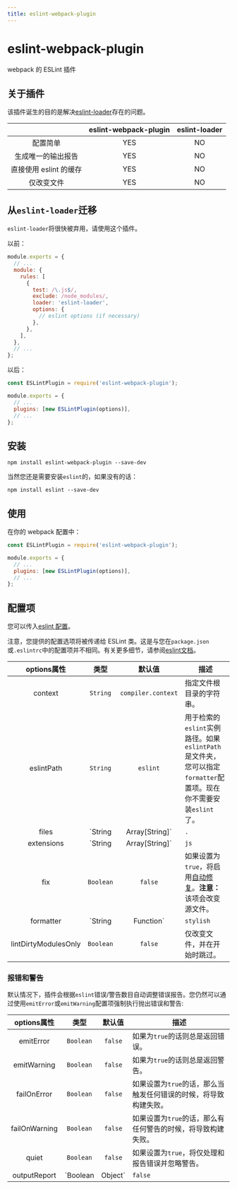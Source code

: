 ```yaml
---
title: eslint-webpack-plugin
---
```


# eslint-webpack-plugin <Badge text="v 2.1.0" />

webpack 的 ESLint 插件

## 关于插件

该插件诞生的目的是解决[eslint-loader](https://github.com/webpack-contrib/eslint-loader)存在的问题。

|  | eslint-webpack-plugin | eslint-loader |
|:---:|:---:|:---:|
| 配置简单 |  YES  | NO |
| 生成唯一的输出报告 |  YES  | NO |
| 直接使用 eslint 的缓存 |  YES  | NO |
| 仅改变文件 |  YES  | NO |

## 从`eslint-loader`迁移

`eslint-loader`将很快被弃用，请使用这个插件。

以前：

```js
module.exports = {
  // ...
  module: {
    rules: [
      {
        test: /\.js$/,
        exclude: /node_modules/,
        loader: 'eslint-loader',
        options: {
          // eslint options (if necessary)
        },
      },
    ],
  },
  // ...
};
```

以后：

```js
const ESLintPlugin = require('eslint-webpack-plugin');

module.exports = {
  // ...
  plugins: [new ESLintPlugin(options)],
  // ...
};
```

## 安装

```shell
npm install eslint-webpack-plugin --save-dev
```
当然您还是需要安装`eslint`的，如果没有的话：

```shell
npm install eslint --save-dev
```

## 使用

在你的 webpack 配置中：

```js
const ESLintPlugin = require('eslint-webpack-plugin');

module.exports = {
  // ...
  plugins: [new ESLintPlugin(options)],
  // ...
};
```

## 配置项

[eslint 配置]:https://eslint.org/docs/developer-guide/nodejs-api#%E2%97%86-new-eslint-options
[eslint格式化程序]:https://eslint.org/docs/user-guide/formatters/

您可以传入[eslint 配置][eslint 配置]。

注意，您提供的配置选项将被传递给 ESLint 类。这是与您在`package.json`或`.eslintrc`中的配置项并不相同。有关更多细节，请参阅[eslint文档](https://eslint.org/docs/developer-guide/nodejs-api#%E2%97%86-new-eslint-options)。

[自动修复]:https://eslint.org/docs/developer-guide/nodejs-api#%E2%97%86-eslint-outputfixes-results

| options属性 | 类型 | 默认值 | 描述 |
|:---:|:---:|:----:|----|
| context | `String` | `compiler.context` | 指定文件根目录的字符串。|
| eslintPath | `String` | `eslint` | 用于检索的`eslint`实例路径。如果`eslintPath`是文件夹，您可以指定`formatter`配置项。现在你不需要安装`eslint`了。 |
| files | `String|Array[String]` | `.` | 指定查找文件的通配符。必须相对于`options.context`。递归遍历目录，查找与`options.extensions`相符合的文件。文件和通配符会忽略`options.extensions`。|
| extensions | `String|Array[String]` | `js` | 指定要被检查的扩展名。 |
| fix | `Boolean` | `false` | 如果设置为`true`，将启用[自动修复][自动修复]。**注意：** 该项会改变源文件。|
| formatter | `String|Function` | `stylish` | 接受有一个参数的函数：一个 eslint 消息数组(对象)。该函数输出必须以字符串的形式返回。您可以使用官方的[eslint格式化程序][eslint格式化程序]。|
| lintDirtyModulesOnly | `Boolean` | `false` | 仅改变文件，并在开始时跳过。|

### 报错和警告

默认情况下，插件会根据`eslint`错误/警告数目自动调整错误报告。您仍然可以通过使用`emitError`或`emitWarning`配置项强制执行抛出错误和警告:

| options属性 | 类型 | 默认值 | 描述 |
|:---:|:---:|:----:|----|
| emitError | `Boolean` | `false` | 如果为`true`的话则总是返回错误。|
| emitWarning | `Boolean` | `false` | 如果为`true`的话则总是返回警告。|
| failOnError | `Boolean` | `false` | 如果设置为`true`的话，那么当触发任何错误的时候，将导致构建失败。 |
| failOnWarning | `Boolean` | `false` | 如果设置为`true`的话，那么有任何警告的时候，将导致构建失败。 |
| quiet | `Boolean` | `false` | 如果设置为`true`，将仅处理和报告错误并忽略警告。|
| outputReport | `Boolean|Object` | `false` | 将错误的输出写入一个文件，例如用于报告`Jenkins CI`的`checkstyle xml`文件。<br /> `filePath`是一个绝对路径，或是 webpack 配置中`output.path`的相对路径。您可以为输出文件传入不同的`formatter`, 如果没有传，将使用默认/配置的格式化程序。|



